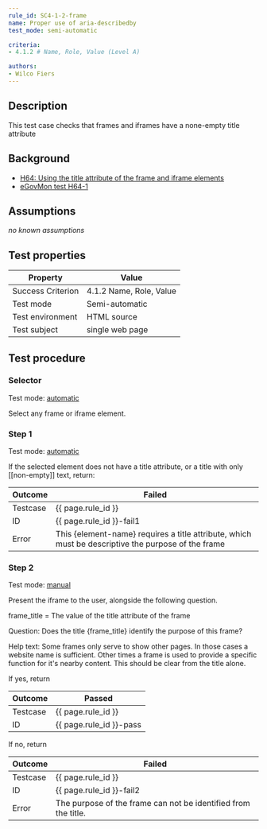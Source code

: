 ```yaml
---
rule_id: SC4-1-2-frame
name: Proper use of aria-describedby
test_mode: semi-automatic

criteria:
- 4.1.2 # Name, Role, Value (Level A)

authors:
- Wilco Fiers
---
```


## Description

This test case checks that frames and iframes have a none-empty title attribute

## Background

- [H64: Using the title attribute of the frame and iframe elements](http://www.w3.org/TR/2014/NOTE-WCAG20-TECHS-20140311/H64.html)
- [eGovMon test H64-1](http://wiki.egovmon.no/wiki/SC4.1.2#ID:_H64-1)

## Assumptions

*no known assumptions*

## Test properties

| Property          | Value
|-------------------|----
| Success Criterion | 4.1.2 Name, Role, Value
| Test mode         | Semi-automatic
| Test environment  | HTML source
| Test subject      | single web page

## Test procedure

### Selector

Test mode: [automatic][AUTO]

Select any frame or iframe element.

### Step 1

Test mode: [automatic][AUTO]

If the selected element does not have a title attribute, or a title with only [[non-empty]] text, return:

| Outcome  | Failed
|----------|-----
| Testcase | {{ page.rule_id }}
| ID       | {{ page.rule_id }}-fail1
| Error    | This {element-name} requires a title attribute, which must be descriptive the purpose of the frame

### Step 2

Test mode: [manual][MANUAL]

Present the iframe to the user, alongside the following question.

frame_title = The value of the title attribute of the frame

Question: Does the title {frame_title} identify the purpose of this frame?

Help text: Some frames only serve to show other pages. In those cases a website name is sufficient. Other times a frame is used to provide a specific function for it's nearby content. This should be clear from the title alone.

If yes, return

| Outcome  | Passed
|----------|-----
| Testcase | {{ page.rule_id }}
| ID       | {{ page.rule_id }}-pass

If no, return

| Outcome  | Failed
|----------|-----
| Testcase | {{ page.rule_id }}
| ID       | {{ page.rule_id }}-fail2
| Error    | The purpose of the frame can not be identified from the title.

[AUTO]: ../pages/test-modes.html#automatic
[MANUAL]: ../pages/test-modes.html#manual